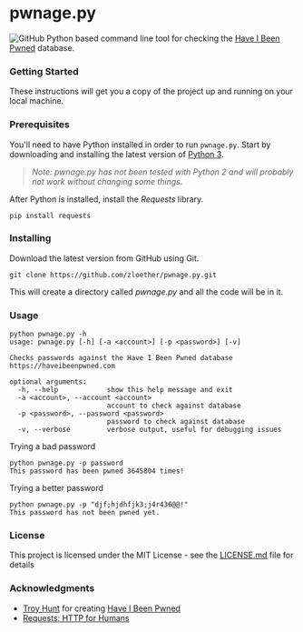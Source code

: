 # pwnage.py
![GitHub](https://img.shields.io/github/license/zloether/pwnage.py.svg)
Python based command line tool for checking the [Have I Been Pwned](https://haveibeenpwned.com/) database.

### Getting Started
These instructions will get you a copy of the project up and running on your local machine.

### Prerequisites
You'll need to have Python installed in order to run `pwnage.py`. Start by downloading and installing the latest version of [Python 3](https://www.python.org/downloads/).
> *Note: pwnage.py has not been tested with Python 2 and will probably not work without changing some things.*

After Python is installed, install the *Requests* library.
```
pip install requests
```

### Installing
Download the latest version from GitHub using Git.
```
git clone https://github.com/zloether/pwnage.py.git
```
This will create a directory called *pwnage.py* and all the code will be in it.

### Usage
```
python pwnage.py -h
usage: pwnage.py [-h] [-a <account>] [-p <password>] [-v]

Checks passwords against the Have I Been Pwned database
https://haveibeenpwned.com

optional arguments:
  -h, --help            show this help message and exit
  -a <account>, --account <account>
                        account to check against database
  -p <password>, --password <password>
                        password to check against database
  -v, --verbose         verbose output, useful for debugging issues
```

Trying a bad password
```
python pwnage.py -p password
This password has been pwned 3645804 times!
```

Trying a better password
```
python pwnage.py -p "djf;hjdhfjk3;j4r436@@!"
This password has not been pwned yet.
```

### License

This project is licensed under the MIT License - see the [LICENSE.md](LICENSE) file for details

### Acknowledgments

* [Troy Hunt](https://www.troyhunt.com/) for creating [Have I Been Pwned](https://haveibeenpwned.com/)
* [Requests: HTTP for Humans](http://python-requests.org/)

